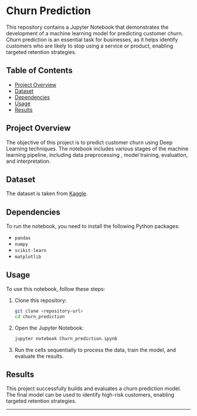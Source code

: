 # Churn Prediction

This repository contains a Jupyter Notebook that demonstrates the development of a machine learning model for predicting customer churn. Churn prediction is an essential task for businesses, as it helps identify customers who are likely to stop using a service or product, enabling targeted retention strategies.

## Table of Contents

- [Project Overview](#project-overview)
- [Dataset](#dataset)
- [Dependencies](#dependencies)
- [Usage](#usage)
- [Results](#results)


## Project Overview

The objective of this project is to predict customer churn using Deep Learning techniques. The notebook includes various stages of the machine learning pipeline, including data preprocessing , model training, evaluation, and interpretation.

## Dataset

The dataset is taken from [Kaggle](Hobby-Projects/Credit-Card-Churn-prediction/Churn_Prediction).

## Dependencies

To run the notebook, you need to install the following Python packages:

- `pandas`
- `numpy`
- `scikit-learn`
- `matplotlib`


## Usage

To use this notebook, follow these steps:

1. Clone this repository:
   ```bash
   git clone <repository-url>
   cd churn_prediction
   ```

2. Open the Jupyter Notebook:
   ```bash
   jupyter notebook Churn_prediction.ipynb
   ```

3. Run the cells sequentially to process the data, train the model, and evaluate the results.

## Results

This project successfully builds and evaluates a churn prediction model. The final model can be used to identify high-risk customers, enabling targeted retention strategies.

---
